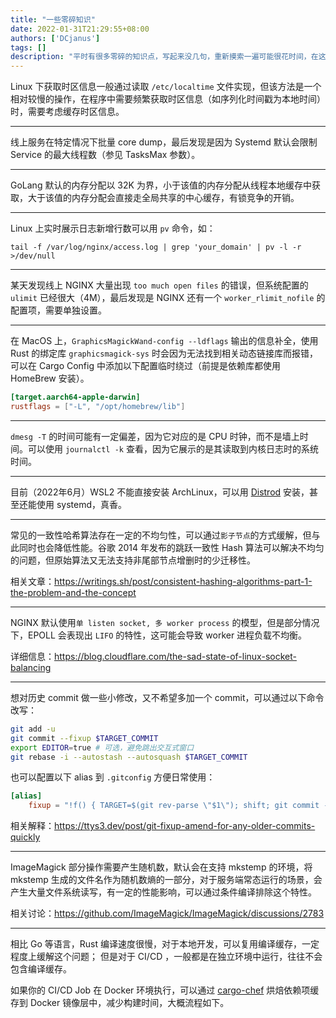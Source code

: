 ```yaml
---
title: "一些零碎知识"
date: 2022-01-31T21:29:55+08:00
authors: ['DCjanus']
tags: []
description: "平时有很多零碎的知识点，写起来没几句，重新摸索一遍可能很花时间，在这里简单记录一下，方便自己查阅。"
---
```


<!--more-->

Linux 下获取时区信息一般通过读取 `/etc/localtime` 文件实现，但该方法是一个相对较慢的操作，在程序中需要频繁获取时区信息（如序列化时间戳为本地时间）时，需要考虑缓存时区信息。

---

线上服务在特定情况下批量 core dump，最后发现是因为 Systemd 默认会限制 Service 的最大线程数（参见 TasksMax 参数）。

---

GoLang 默认的内存分配以 32K 为界，小于该值的内存分配从线程本地缓存中获取，大于该值的内存分配会直接走全局共享的中心缓存，有锁竞争的开销。

---

Linux 上实时展示日志新增行数可以用 `pv` 命令，如：

```shell
tail -f /var/log/nginx/access.log | grep 'your_domain' | pv -l -r >/dev/null
```

---

某天发现线上 NGINX 大量出现 `too much open files` 的错误，但系统配置的 `ulimit` 已经很大（4M），最后发现是 NGINX 还有一个 `worker_rlimit_nofile` 的配置项，需要单独设置。

---

在 MacOS 上，`GraphicsMagickWand-config --ldflags` 输出的信息补全，使用 Rust 的绑定库 `graphicsmagick-sys` 时会因为无法找到相关动态链接库而报错，可以在 Cargo Config 中添加以下配置临时绕过（前提是依赖库都使用 HomeBrew 安装）。

```toml
[target.aarch64-apple-darwin]
rustflags = ["-L", "/opt/homebrew/lib"]
```

---

`dmesg -T` 的时间可能有一定偏差，因为它对应的是 CPU 时钟，而不是墙上时间。可以使用 `journalctl -k` 查看，因为它展示的是其读取到内核日志时的系统时间。

---

目前（2022年6月）WSL2 不能直接安装 ArchLinux，可以用 [Distrod](https://github.com/nullpo-head/wsl-distrod) 安装，甚至还能使用 systemd，真香。

---

常见的一致性哈希算法存在一定的不均匀性，可以通过`影子节点`的方式缓解，但与此同时也会降低性能。谷歌 2014 年发布的跳跃一致性 Hash 算法可以解决不均匀的问题，但原始算法又无法支持非尾部节点增删时的少迁移性。

相关文章：<https://writings.sh/post/consistent-hashing-algorithms-part-1-the-problem-and-the-concept>

---

NGINX 默认使用`单 listen socket, 多 worker process` 的模型，但是部分情况下，EPOLL 会表现出 `LIFO` 的特性，这可能会导致 worker 进程负载不均衡。

详细信息：<https://blog.cloudflare.com/the-sad-state-of-linux-socket-balancing>

---

想对历史 commit 做一些小修改，又不希望多加一个 commit，可以通过以下命令改写：
```bash
git add -u
git commit --fixup $TARGET_COMMIT
export EDITOR=true # 可选，避免跳出交互式窗口
git rebase -i --autostash --autosquash $TARGET_COMMIT
```

也可以配置以下 alias 到 `.gitconfig` 方便日常使用：
```toml
[alias]
    fixup = "!f() { TARGET=$(git rev-parse \"$1\"); shift; git commit --fixup=$TARGET ${@} && GIT_EDITOR=true git rebase -i --autostash --autosquash $TARGET^; }; f"
```

相关解释：<https://ttys3.dev/post/git-fixup-amend-for-any-older-commits-quickly>

---
ImageMagick 部分操作需要产生随机数，默认会在支持 mkstemp 的环境，将 mkstemp 生成的文件名作为随机数熵的一部分，对于服务端常态运行的场景，会产生大量文件系统读写，有一定的性能影响，可以通过条件编译排除这个特性。

相关讨论：<https://github.com/ImageMagick/ImageMagick/discussions/2783>

---

相比 Go 等语言，Rust 编译速度很慢，对于本地开发，可以复用编译缓存，一定程度上缓解这个问题； 但是对于 CI/CD ，一般都是在独立环境中运行，往往不会包含编译缓存。

如果你的 CI/CD Job 在 Docker 环境执行，可以通过 [cargo-chef](https://github.com/LukeMathWalker/cargo-chef) 烘焙依赖项缓存到 Docker 镜像层中，减少构建时间，大概流程如下。
